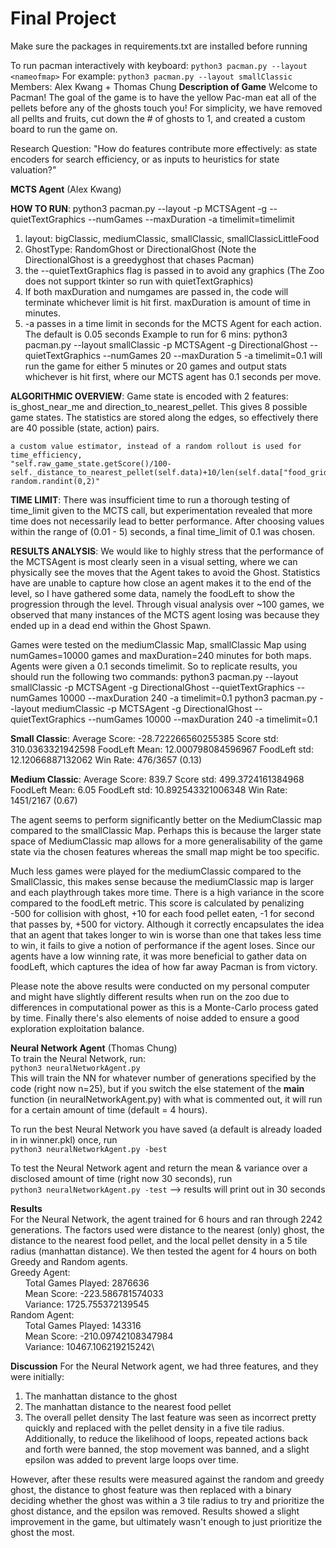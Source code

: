 # Final Project
Make sure the packages in requirements.txt are installed before running

To run pacman interactively with keyboard:
`python3 pacman.py --layout <nameofmap>`
For example:
`python3 pacman.py --layout smallClassic`
Members: Alex Kwang + Thomas Chung
**Description of Game** 
Welcome to Pacman! The goal of the game is to have the yellow Pac-man eat all of the pellets before any of the ghosts touch you! For simplicity, we have removed all pellts and fruits, cut down the # of ghosts to 1, and created a custom board to run the game on.

Research Question: "How do features contribute more effectively: as state encoders for search efficiency, or as inputs to heuristics for state valuation?"

**MCTS Agent** (Alex Kwang)

**HOW TO RUN**:
python3 pacman.py --layout <nameofmap> -p MCTSAgent -g <GhostType> --quietTextGraphics --numGames <numGames> --maxDuration <maxDuration> -a timelimit=timelimit
1. layout: bigClassic, mediumClassic, smallClassic, smallClassicLittleFood
2. GhostType: RandomGhost or DirectionalGhost (Note the DirectionalGhost is a greedyghost that chases Pacman)
4. the --quietTextGraphics flag is passed in to avoid any graphics (The Zoo does not support tkinter so run with quietTextGraphics)
5. If both maxDuration and numgames are passed in, the code will terminate whichever limit is hit first. maxDuration is amount of time in minutes.
5. -a passes in a time limit in seconds for the MCTS Agent for each action. The default is 0.05 seconds
Example to run for 6 mins: 
python3 pacman.py --layout smallClassic -p MCTSAgent -g DirectionalGhost --quietTextGraphics --numGames 20 --maxDuration 5 -a timelimit=0.1
will run the game for either 5 minutes or 20 games and output stats whichever is hit first, where our MCTS agent has 0.1 seconds per move.

**ALGORITHMIC OVERVIEW**:
    Game state is encoded with 2 features: is_ghost_near_me and direction_to_nearest_pellet. This gives 8 possible game states. The statistics are stored along the edges, so effectively there are 40 possible (state, action) pairs.

    a custom value estimator, instead of a random rollout is used for time_efficiency, 
    "self.raw_game_state.getScore()/100-self._distance_to_nearest_pellet(self.data)+10/len(self.data["food_grid"])+ random.randint(0,2)"

**TIME LIMIT**:
There was insufficient time to run a thorough testing of time_limit given to the MCTS call, but experimentation revealed that more time does not necessarily lead to better performance. After choosing values within the range of (0.01 - 5) seconds, a final time_limit of 0.1 was chosen.

**RESULTS ANALYSIS**:
We would like to highly stress that the performance of the MCTSAgent is most clearly seen in a visual setting, where we can physically see the moves that the Agent takes to avoid the Ghost. Statistics have are unable to capture how close an agent makes it to the end of the level, so I have gathered some data, namely the foodLeft to show the progression through the level. Through visual analysis over ~100 games, we observed that many instances of the MCTS agent losing was because they ended up in a dead end within the Ghost Spawn.

Games were tested on the mediumClassic Map, smallClassic Map using numGames=10000 games and maxDuration=240 minutes for both maps. Agents were given a 0.1 seconds timelimit. So to replicate results, you should run the following two commands:
    python3 pacman.py --layout smallClassic -p MCTSAgent -g DirectionalGhost --quietTextGraphics --numGames 10000 --maxDuration 240 -a timelimit=0.1
    python3 pacman.py --layout mediumClassic -p MCTSAgent -g DirectionalGhost --quietTextGraphics --numGames 10000 --maxDuration 240 -a timelimit=0.1

**Small Classic**:
Average Score: -28.722266560255385
Score std:    310.0363321942598
FoodLeft Mean:  12.000798084596967
FoodLeft std: 12.12066887132062
Win Rate:      476/3657 (0.13)

**Medium Classic**:
Average Score: 839.7
Score std:    499.3724161384968
FoodLeft Mean:  6.05
FoodLeft std: 10.892543321006348
Win Rate:      1451/2167 (0.67)

The agent seems to perform significantly better on the MediumClassic map compared to the smallClassic Map. Perhaps this is because the larger state space of MediumClassic map allows for a more generalisability of the game state via the chosen features whereas the small map might be too specific.

Much less games were played for the mediumClassic compared to the SmallClassic, this makes sense because the mediumClassic map is larger and each playthrough takes more time. There is a high variance in the score compared to the foodLeft metric. This score is calculated by penalizing -500 for collision with ghost, +10 for each food pellet eaten, -1 for second that passes by, +500 for victory. Although it correctly encapsulates the idea that an agent that takes longer to win is worse than one that takes less time to win, it fails to give a notion of performance if the agent loses. Since our agents have a low winning rate, it was more beneficial to gather data on foodLeft, which captures the idea of how far away Pacman is from victory.


Please note the above results were conducted on my personal computer and might have slightly different results when run on the zoo due to differences in computational power as this is a Monte-Carlo process gated by time. Finally there's also elements of noise added to ensure a good exploration exploitation balance.


**Neural Network Agent** (Thomas Chung)\
To train the Neural Network, run:\
`python3 neuralNetworkAgent.py`\
This will train the NN for whatever number of generations specified by the code (right now n=25), but if you switch the else statement of the __main__ function (in neuralNetworkAgent.py) with what is commented out, it will run for a certain amount of time (default = 4 hours).

To run the best Neural Network you have saved (a default is already loaded in in winner.pkl) once, run\
`python3 neuralNetworkAgent.py -best`

To test the Neural Network agent and return the mean & variance over a disclosed amount of time (right now 30 seconds), run\
`python3 neuralNetworkAgent.py -test` --> results will print out in 30 seconds

**Results**\
For the Neural Network, the agent trained for 6 hours and ran through 2242 generations. The factors used were distance to the nearest (only) ghost, the distance 
to the nearest food pellet, and the local pellet density in a 5 tile radius (manhattan distance). We then tested the agent for 4 hours on both Greedy and Random agents.\
Greedy Agent:\
&nbsp;&nbsp;&nbsp;&nbsp;&nbsp;&nbsp;Total Games Played: 2876636\
&nbsp;&nbsp;&nbsp;&nbsp;&nbsp;&nbsp;Mean Score: -223.586781574033\
&nbsp;&nbsp;&nbsp;&nbsp;&nbsp;&nbsp;Variance: 1725.755372139545\
Random Agent:\
&nbsp;&nbsp;&nbsp;&nbsp;&nbsp;&nbsp;Total Games Played: 143316\
&nbsp;&nbsp;&nbsp;&nbsp;&nbsp;&nbsp;Mean Score: -210.09742108347984\
&nbsp;&nbsp;&nbsp;&nbsp;&nbsp;&nbsp;Variance: 10467.106219215242\

**Discussion**
For the Neural Network agent, we had three features, and they were initially:
1. The manhattan distance to the ghost
2. The manhattan distance to the nearest food pellet
3. The overall pellet density
The last feature was seen as incorrect pretty quickly and replaced with the pellet density in a five tile radius. Additionally, to reduce the likelihood of loops,
repeated actions back and forth were banned, the stop movement was banned, and a slight epsilon was added to prevent large loops over time.

However, after these results were measured against the random and greedy ghost, the distance to ghost feature was then replaced with a binary deciding whether the ghost
was within a 3 tile radius to try and prioritize the ghost distance, and the epsilon was removed. Results showed a slight improvement in the game, but ultimately wasn't
enough to just prioritize the ghost the most.

